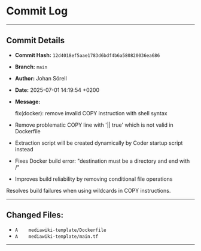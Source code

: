 # Commit Log

---

## Commit Details

- **Commit Hash:**   `12d4018ef5aae1783d6bdf4b6a580820036ea686`
- **Branch:**        `main`
- **Author:**        Johan Sörell
- **Date:**          2025-07-01 14:19:54 +0200
- **Message:**

  fix(docker): remove invalid COPY instruction with shell syntax

- Remove problematic COPY line with '|| true' which is not valid in Dockerfile
- Extraction script will be created dynamically by Coder startup script instead
- Fixes Docker build error: "destination must be a directory and end with /"
- Improves build reliability by removing conditional file operations

Resolves build failures when using wildcards in COPY instructions.

---

## Changed Files:

- `A	mediawiki-template/Dockerfile`
- `A	mediawiki-template/main.tf`

---
